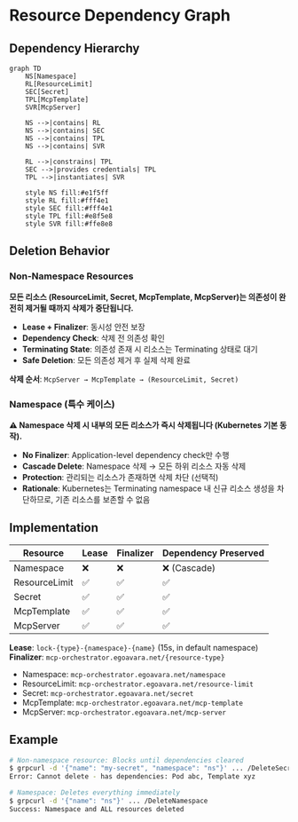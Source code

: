 # Resource Dependency Graph

## Dependency Hierarchy

```mermaid
graph TD
    NS[Namespace]
    RL[ResourceLimit]
    SEC[Secret]
    TPL[McpTemplate]
    SVR[McpServer]

    NS -->|contains| RL
    NS -->|contains| SEC
    NS -->|contains| TPL
    NS -->|contains| SVR
    
    RL -->|constrains| TPL
    SEC -->|provides credentials| TPL
    TPL -->|instantiates| SVR

    style NS fill:#e1f5ff
    style RL fill:#fff4e1
    style SEC fill:#fff4e1
    style TPL fill:#e8f5e8
    style SVR fill:#ffe8e8
```

## Deletion Behavior

### Non-Namespace Resources
**모든 리소스 (ResourceLimit, Secret, McpTemplate, McpServer)는 의존성이 완전히 제거될 때까지 삭제가 중단됩니다.**

- **Lease + Finalizer**: 동시성 안전 보장
- **Dependency Check**: 삭제 전 의존성 확인
- **Terminating State**: 의존성 존재 시 리소스는 Terminating 상태로 대기
- **Safe Deletion**: 모든 의존성 제거 후 실제 삭제 완료

**삭제 순서**: `McpServer → McpTemplate → (ResourceLimit, Secret)`

### Namespace (특수 케이스)
**⚠️ Namespace 삭제 시 내부의 모든 리소스가 즉시 삭제됩니다 (Kubernetes 기본 동작).**

- **No Finalizer**: Application-level dependency check만 수행
- **Cascade Delete**: Namespace 삭제 → 모든 하위 리소스 자동 삭제
- **Protection**: 관리되는 리소스가 존재하면 삭제 차단 (선택적)
- **Rationale**: Kubernetes는 Terminating namespace 내 신규 리소스 생성을 차단하므로, 기존 리소스를 보존할 수 없음

## Implementation

| Resource | Lease | Finalizer | Dependency Preserved |
|----------|-------|-----------|---------------------|
| Namespace | ❌ | ❌ | ❌ (Cascade) |
| ResourceLimit | ✅ | ✅ | ✅ |
| Secret | ✅ | ✅ | ✅ |
| McpTemplate | ✅ | ✅ | ✅ |
| McpServer | ✅ | ✅ | ✅ |

**Lease**: `lock-{type}-{namespace}-{name}` (15s, in default namespace)  
**Finalizer**: `mcp-orchestrator.egoavara.net/{resource-type}`
  - Namespace: `mcp-orchestrator.egoavara.net/namespace`
  - ResourceLimit: `mcp-orchestrator.egoavara.net/resource-limit`
  - Secret: `mcp-orchestrator.egoavara.net/secret`
  - McpTemplate: `mcp-orchestrator.egoavara.net/mcp-template`
  - McpServer: `mcp-orchestrator.egoavara.net/mcp-server`

## Example

```bash
# Non-namespace resource: Blocks until dependencies cleared
$ grpcurl -d '{"name": "my-secret", "namespace": "ns"}' ... /DeleteSecret
Error: Cannot delete - has dependencies: Pod abc, Template xyz

# Namespace: Deletes everything immediately
$ grpcurl -d '{"name": "ns"}' ... /DeleteNamespace
Success: Namespace and ALL resources deleted
```
